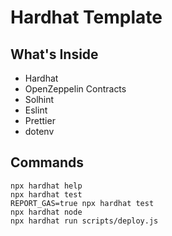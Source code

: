 # Hardhat Template

## What's Inside

- Hardhat
- OpenZeppelin Contracts
- Solhint
- Eslint
- Prettier
- dotenv

## Commands

```shell
npx hardhat help
npx hardhat test
REPORT_GAS=true npx hardhat test
npx hardhat node
npx hardhat run scripts/deploy.js
```
